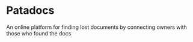 # Patadocs
An online platform for finding lost documents by connecting owners with those who found the docs
